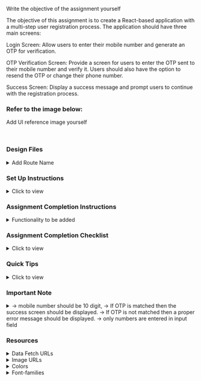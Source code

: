 Write the objective of the assignment yourself

The objective of this assignment is to create a React-based application with a multi-step user registration process. The application should have three main screens:

Login Screen: Allow users to enter their mobile number and generate an OTP for verification.

OTP Verification Screen: Provide a screen for users to enter the OTP sent to their mobile number and verify it. Users should also have the option to resend the OTP or change their phone number.

Success Screen: Display a success message and prompt users to continue with the registration process.


### Refer to the image below:

Add UI reference image yourself

<div style="text-align: center;">
     <!-- <img src="remove this text and add the image URL" alt="ui"> -->
</div>
<br/>

### Design Files

<details>
<summary>Add Route Name</summary>
<br/>
Add the design files according to the route (if any) and responsiveness
->https://www.figma.com/file/NW3SHq44yjrP0m54WL8Nwo/Login_dev?node-id=0%3A1

<!-- - [Extra Small (Size < 576px) and Small (Size >= 576px)](remove this text and add the image URL here)
- [Medium (Size >= 768px), Large (Size >= 992px) and Extra Large (Size >= 1200px)](remove this text and add the image URL here) -->

</details>

### Set Up Instructions

<details>
<summary>Click to view</summary>

- Download dependencies by running `npm install`
- Start up the app using `npm start`

</details>

### Assignment Completion Instructions

<details>
<summary>Functionality to be added</summary>
<br/>

The app must have the following functionalities:

The app must have the following functionalities:

Login Screen:

> Users should be able to enter their mobile number.
> Users should be able to generate an OTP.
> Input validation should ensure the mobile number is 10 digits and contains only numbers.
> Upon successful input, users should be redirected to the OTP Verification Screen.
> Display an error message if mobile number input is invalid.

OTP Verification Screen:

> Users should be able to enter the OTP received on their mobile.
> OTP verification should be performed, and users should be redirected to the Success Screen upon successful verification.
> Users should have the option to resend the OTP.
> Display an error message if the entered OTP is invalid.

Success Screen:

> Display a success message upon successful login or OTP verification.
> Provide a button to continue to the next step in the registration process.


</details>

### Assignment Completion Checklist

<details>
<summary>Click to view</summary>

- **Along with the below points, add your checklist specific to the assignment**

- Read the instructions given in the assignment carefully and list down the **Assignment Completion Checklist** for the assignment and start working on it
- Basic validations for fields (i.e. mobile number should be 10 digit, only of numbers).
- If OTP is matched then the success screen should be displayed.
- If OTP is not matched then a proper error message should be displayed.
- All kinds of validations to stop users from filling garbage values in the fields. 
- The completion Checklist includes the below-mentioned points
  - I have completed all the functionalities asked in the assignment
  - I have used only the resources (Frameworks, Design files, APIs, third-party packages) mentioned in the assignment
  - I have modified the README.md file based on my assignment instructions
  - I have completed the assignment **ON TIME**

- **Note:**
  - Ensure that you have marked all the checklist points in your completion checklist before submitting the assignment
  </details>

### Quick Tips

<details>
<summary>Click to view</summary>
<br>

- third-party packages list
    -react-router-dom
    -react 
</details>

### Important Note

<details>
<summary>
     -> mobile number should be 10 digit,
     -> If OTP is matched then the success screen should be displayed.
     -> If OTP is not matched then a proper error message should be displayed.
     -> only numbers are entered in input field 
</summary>
<br/>


</details>

### Resources

<details>
<summary>Data Fetch URLs</summary>
<br/>

- No data fetch required for this assignment.

</details>

<details>
<summary>Image URLs</summary>
<br/>

- https://res.cloudinary.com/dpvr2hwtj/image/upload/v1695660613/Artboard_1_uwtqsw.png
- https://res.cloudinary.com/dpvr2hwtj/image/upload/v1695657966/undraw_confirmed_81ex_ebpdb9.png
- https://res.cloudinary.com/dpvr2hwtj/image/upload/v1695655478/image_1_a7exch.png
- https://res.cloudinary.com/dpvr2hwtj/image/upload/v1695654202/AK_logo_da3kd6.png

</details>

<details>
<summary>Colors</summary>
<br/>

Add the text and background colours to be used in the assignment yourself.

<!-- <div style="background-color: #3b82f6; width: 150px; padding: 10px; color: white">Hex: #3b82f6</div> -->

</details>

<details>
<summary>Font-families</summary>

- Add the font-families to be used in the assignment yourself.

</details>
